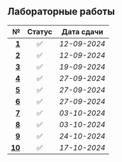 ## Лабораторные работы

| **№** | **Статус** | **Дата сдачи** |
|-:|:-:|:-:|
| [**1**](https://github.com/unaun0/bmstu-db/tree/main/lab/lab_01) |✅|_12-09-2024_|
| [**2**](https://github.com/unaun0/bmstu-db/tree/main/lab/lab_02)|✅|_12-09-2024_|
| [**3**](https://github.com/unaun0/bmstu-db/tree/main/lab/lab_03)|✅|_19-09-2024_|
| [**4**](https://github.com/unaun0/bmstu-db/tree/main/lab/lab_04)|✅|_27-09-2024_|
| [**5**](https://github.com/unaun0/bmstu-db/tree/main/lab/lab_05)|✅|_27-09-2024_|
| [**6**](https://github.com/unaun0/bmstu-db/tree/main/lab/lab_06)|✅|_27-09-2024_|
| [**7**](https://github.com/unaun0/bmstu-db/tree/main/lab/lab_07)|✅|_03-10-2024_|
| [**8**](https://github.com/unaun0/bmstu-db/tree/main/lab/lab_08)|✅|_03-10-2024_|
| [**9**](https://github.com/unaun0/bmstu-db/tree/main/lab/lab_09)|✅|_24-10-2024_|
| [**10**](https://github.com/unaun0/bmstu-db/tree/main/lab/lab_10)|✅|_17-10-2024_|
